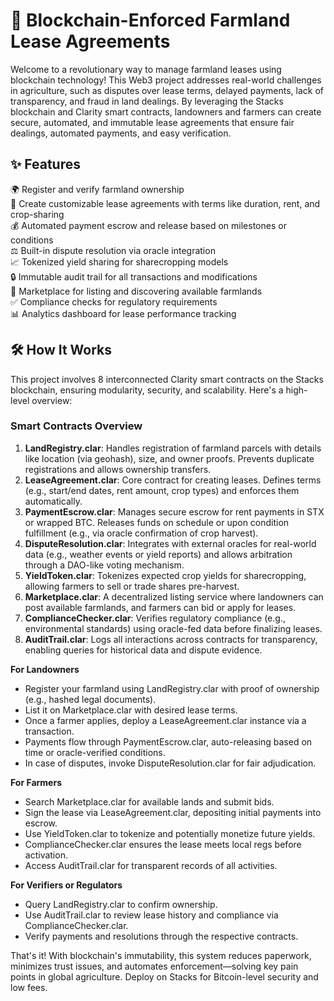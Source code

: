 # 🌾 Blockchain-Enforced Farmland Lease Agreements

Welcome to a revolutionary way to manage farmland leases using blockchain technology! This Web3 project addresses real-world challenges in agriculture, such as disputes over lease terms, delayed payments, lack of transparency, and fraud in land dealings. By leveraging the Stacks blockchain and Clarity smart contracts, landowners and farmers can create secure, automated, and immutable lease agreements that ensure fair dealings, automated payments, and easy verification.

## ✨ Features

🌍 Register and verify farmland ownership  
📝 Create customizable lease agreements with terms like duration, rent, and crop-sharing  
💰 Automated payment escrow and release based on milestones or conditions  
⚖️ Built-in dispute resolution via oracle integration  
📈 Tokenized yield sharing for sharecropping models  
🔒 Immutable audit trail for all transactions and modifications  
🚜 Marketplace for listing and discovering available farmlands  
✅ Compliance checks for regulatory requirements  
📊 Analytics dashboard for lease performance tracking  

## 🛠 How It Works

This project involves 8 interconnected Clarity smart contracts on the Stacks blockchain, ensuring modularity, security, and scalability. Here's a high-level overview:

### Smart Contracts Overview
1. **LandRegistry.clar**: Handles registration of farmland parcels with details like location (via geohash), size, and owner proofs. Prevents duplicate registrations and allows ownership transfers.  
2. **LeaseAgreement.clar**: Core contract for creating leases. Defines terms (e.g., start/end dates, rent amount, crop types) and enforces them automatically.  
3. **PaymentEscrow.clar**: Manages secure escrow for rent payments in STX or wrapped BTC. Releases funds on schedule or upon condition fulfillment (e.g., via oracle confirmation of crop harvest).  
4. **DisputeResolution.clar**: Integrates with external oracles for real-world data (e.g., weather events or yield reports) and allows arbitration through a DAO-like voting mechanism.  
5. **YieldToken.clar**: Tokenizes expected crop yields for sharecropping, allowing farmers to sell or trade shares pre-harvest.  
6. **Marketplace.clar**: A decentralized listing service where landowners can post available farmlands, and farmers can bid or apply for leases.  
7. **ComplianceChecker.clar**: Verifies regulatory compliance (e.g., environmental standards) using oracle-fed data before finalizing leases.  
8. **AuditTrail.clar**: Logs all interactions across contracts for transparency, enabling queries for historical data and dispute evidence.

**For Landowners**  
- Register your farmland using LandRegistry.clar with proof of ownership (e.g., hashed legal documents).  
- List it on Marketplace.clar with desired lease terms.  
- Once a farmer applies, deploy a LeaseAgreement.clar instance via a transaction.  
- Payments flow through PaymentEscrow.clar, auto-releasing based on time or oracle-verified conditions.  
- In case of disputes, invoke DisputeResolution.clar for fair adjudication.

**For Farmers**  
- Search Marketplace.clar for available lands and submit bids.  
- Sign the lease via LeaseAgreement.clar, depositing initial payments into escrow.  
- Use YieldToken.clar to tokenize and potentially monetize future yields.  
- ComplianceChecker.clar ensures the lease meets local regs before activation.  
- Access AuditTrail.clar for transparent records of all activities.

**For Verifiers or Regulators**  
- Query LandRegistry.clar to confirm ownership.  
- Use AuditTrail.clar to review lease history and compliance via ComplianceChecker.clar.  
- Verify payments and resolutions through the respective contracts.

That's it! With blockchain's immutability, this system reduces paperwork, minimizes trust issues, and automates enforcement—solving key pain points in global agriculture. Deploy on Stacks for Bitcoin-level security and low fees.
